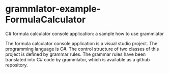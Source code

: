 # grammlator-example-FormulaCalculator
C# formula calculator console application: a sample how to use grammlator

The formula calculator console application is a visual studio project.
The programming language is C#.
The control structure of two classes of this project is defined by grammar rules.
The grammar rules have been translated into C# code by grammlator,
which is available as a github repository.
